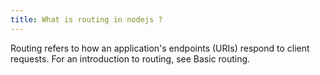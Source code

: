 ```yaml
---
title: What is routing in nodejs ?
---
```


Routing refers to how an application's endpoints (URIs) respond to client requests. For an introduction to routing, see Basic routing.
